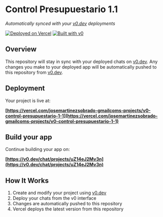 # Control Presupuestario 1.1

*Automatically synced with your [v0.dev](https://v0.dev) deployments*

[![Deployed on Vercel](https://img.shields.io/badge/Deployed%20on-Vercel-black?style=for-the-badge&logo=vercel)](https://vercel.com/josemartinezsobrado-gmailcoms-projects/v0-control-presupuestario-1-1)
[![Built with v0](https://img.shields.io/badge/Built%20with-v0.dev-black?style=for-the-badge)](https://v0.dev/chat/projects/uZ14eJ2Mv3n)

## Overview

This repository will stay in sync with your deployed chats on [v0.dev](https://v0.dev).
Any changes you make to your deployed app will be automatically pushed to this repository from [v0.dev](https://v0.dev).

## Deployment

Your project is live at:

**[https://vercel.com/josemartinezsobrado-gmailcoms-projects/v0-control-presupuestario-1-1](https://vercel.com/josemartinezsobrado-gmailcoms-projects/v0-control-presupuestario-1-1)**

## Build your app

Continue building your app on:

**[https://v0.dev/chat/projects/uZ14eJ2Mv3n](https://v0.dev/chat/projects/uZ14eJ2Mv3n)**

## How It Works

1. Create and modify your project using [v0.dev](https://v0.dev)
2. Deploy your chats from the v0 interface
3. Changes are automatically pushed to this repository
4. Vercel deploys the latest version from this repository